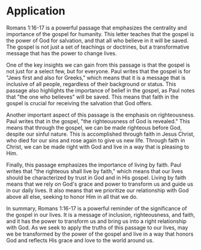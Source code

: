 # Application

Romans 1:16-17 is a powerful passage that emphasizes the centrality and importance of the gospel for humanity. This letter teaches that the gospel is the power of God for salvation, and that all who believe in it will be saved. The gospel is not just a set of teachings or doctrines, but a transformative message that has the power to change lives.

One of the key insights we can gain from this passage is that the gospel is not just for a select few, but for everyone. Paul writes that the gospel is for "Jews first and also for Greeks," which means that it is a message that is inclusive of all people, regardless of their background or status. This passage also highlights the importance of belief in the gospel, as Paul notes that "the one who believes" will be saved. This means that faith in the gospel is crucial for receiving the salvation that God offers.

Another important aspect of this passage is the emphasis on righteousness. Paul writes that in the gospel, "the righteousness of God is revealed." This means that through the gospel, we can be made righteous before God, despite our sinful nature. This is accomplished through faith in Jesus Christ, who died for our sins and rose again to give us new life. Through faith in Christ, we can be made right with God and live in a way that is pleasing to Him.

Finally, this passage emphasizes the importance of living by faith. Paul writes that "the righteous shall live by faith," which means that our lives should be characterized by trust in God and in His gospel. Living by faith means that we rely on God's grace and power to transform us and guide us in our daily lives. It also means that we prioritize our relationship with God above all else, seeking to honor Him in all that we do.

In summary, Romans 1:16-17 is a powerful reminder of the significance of the gospel in our lives. It is a message of inclusion, righteousness, and faith, and it has the power to transform us and bring us into a right relationship with God. As we seek to apply the truths of this passage to our lives, may we be transformed by the power of the gospel and live in a way that honors God and reflects His grace and love to the world around us.